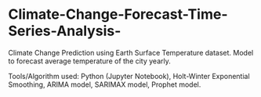 # Climate-Change-Forecast-Time-Series-Analysis-
Climate Change Prediction using Earth Surface Temperature dataset. Model to forecast average temperature  of the city yearly.


Tools/Algorithm used: Python (Jupyter Notebook), Holt-Winter Exponential Smoothing, ARIMA model,  SARIMAX model, Prophet model.
